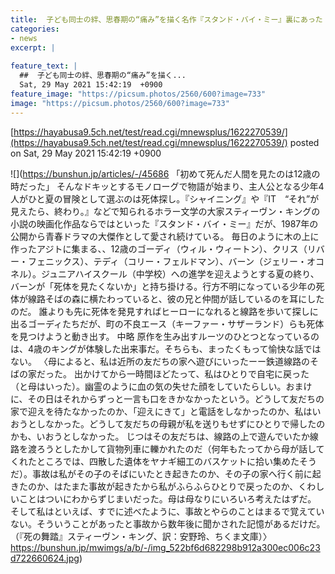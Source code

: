 ```yaml
---
title:  子ども同士の絆、思春期の“痛み”を描く名作『スタンド・バイ・ミー』裏にあった「悲しすぎる実話」  
categories:
- news
excerpt: |
  
feature_text: |
  ##  子ども同士の絆、思春期の“痛み”を描く...
  Sat, 29 May 2021 15:42:19  +0900
feature_image: "https://picsum.photos/2560/600?image=733"
image: "https://picsum.photos/2560/600?image=733"
---
```


[https://hayabusa9.5ch.net/test/read.cgi/mnewsplus/1622270539/](https://hayabusa9.5ch.net/test/read.cgi/mnewsplus/1622270539/)
posted on Sat, 29 May 2021 15:42:19  +0900

<!--more-->

![](https://bunshun.jp/articles/-/45686 「初めて死んだ人間を見たのは12歳の時だった」 そんなドキッとするモノローグで物語が始まり、主人公となる少年4人がひと夏の冒険として選ぶのは死体探し。『シャイニング』や『IT　“それ”が見えたら、終わり。』などで知られるホラー文学の大家スティーヴン・キングの小説の映画化作品ならではといった『スタンド・バイ・ミー』だが、1987年の公開から青春ドラマの大傑作として愛され続けている。 毎日のように木の上に作ったアジトに集まる、、12歳のゴーディ（ウィル・ウィートン）、クリス（リバー・フェニックス）、テディ（コリー・フェルドマン）、バーン（ジェリー・オコネル）。ジュニアハイスクール（中学校）への進学を迎えようとする夏の終り、バーンが「死体を見たくないか」と持ち掛ける。行方不明になっている少年の死体が線路そばの森に横たわっていると、彼の兄と仲間が話しているのを耳にしたのだ。 誰よりも先に死体を発見すればヒーローになれると線路を歩いて探しに出るゴーディたちだが、町の不良エース（キーファー・サザーランド）らも死体を見つけようと動き出す。 中略 原作を生み出すルーツのひとつとなっているのは、4歳のキングが体験した出来事だ。そちらも、まったくもって愉快な話ではない。 〈母によると、私は近所の友だちの家へ遊びにいったーー鉄道線路のそばの家だった。 出かけてから一時間ほどたって、私はひとりで自宅に戻った（と母はいった）。幽霊のように血の気の失せた顔をしていたらしい。おまけに、その日はそれからずっと一言も口をきかなかったという。どうして友だちの家で迎えを待たなかったのか、「迎えにきて」と電話をしなかったのか、私はいおうとしなかった。どうして友だちの母親が私を送りもせずにひとりで帰したのかも、いおうとしなかった。 じつはその友だちは、線路の上で遊んでいたか線路を渡ろうとしたかして貨物列車に轢かれたのだ（何年もたってから母が話してくれたところでは、四散した遺体をヤナギ細工のバスケットに拾い集めたそうだ）。事故は私がその子のそばにいたとき起きたのか、その子の家へ行く前に起きたのか、はたまた事故が起きたから私がふらふらひとりで戻ったのか、くわしいことはついにわからずじまいだった。母は母なりにいろいろ考えたはずだ。 そして私はといえば、すでに述べたように、事故とやらのことはまるで覚えていない。そういうことがあったと事故から数年後に聞かされた記憶があるだけだ。（『死の舞踏』スティーヴン・キング、訳：安野玲、ちくま文庫）〉 https://bunshun.jp/mwimgs/a/b/-/img_522bf6d682298b912a300ec006c23d722660624.jpg)

